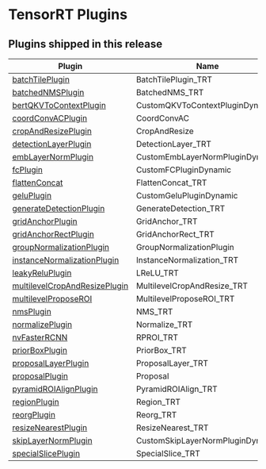 # TensorRT Plugins

## Plugins shipped in this release

| Plugin | Name | Version |
|---|---|---|
| [batchTilePlugin](batchTilePlugin) | BatchTilePlugin_TRT | 1 |
| [batchedNMSPlugin](batchedNMSPlugin) | BatchedNMS_TRT | 1 |
| [bertQKVToContextPlugin](bertQKVToContextPlugin) | CustomQKVToContextPluginDynamic | 1 |
| [coordConvACPlugin](coordConvACPlugin) | CoordConvAC | 1 |
| [cropAndResizePlugin](cropAndResizePlugin) | CropAndResize | 1 |
| [detectionLayerPlugin](detectionLayerPlugin) | DetectionLayer_TRT | 1 |
| [embLayerNormPlugin](embLayerNormPlugin) | CustomEmbLayerNormPluginDynamic | 1 |
| [fcPlugin](fcPlugin) | CustomFCPluginDynamic | 1 |
| [flattenConcat](flattenConcat) | FlattenConcat_TRT | 1 |
| [geluPlugin](geluPlugin) | CustomGeluPluginDynamic | 1 |
| [generateDetectionPlugin](generateDetectionPlugin) | GenerateDetection_TRT | 1 |
| [gridAnchorPlugin](gridAnchorPlugin) | GridAnchor_TRT | 1 |
| [gridAnchorRectPlugin](gridAnchorPlugin) | GridAnchorRect_TRT | 1 |
| [groupNormalizationPlugin](groupNormalizationPlugin) | GroupNormalizationPlugin | 1 |
| [instanceNormalizationPlugin](instanceNormalizationPlugin) | InstanceNormalization_TRT | 1 |
| [leakyReluPlugin](leakyReluPlugin) | LReLU_TRT | 1 |
| [multilevelCropAndResizePlugin](multilevelCropAndResizePlugin) | MultilevelCropAndResize_TRT | 1 |
| [multilevelProposeROI](multilevelProposeROI) | MultilevelProposeROI_TRT | 1 |
| [nmsPlugin](nmsPlugin) | NMS_TRT | 1 |
| [normalizePlugin](normalizePlugin) | Normalize_TRT | 1 |
| [nvFasterRCNN](nvFasterRCNN) | RPROI_TRT | 1 |
| [priorBoxPlugin](priorBoxPlugin) | PriorBox_TRT | 1 |
| [proposalLayerPlugin](proposalLayerPlugin) | ProposalLayer_TRT | 1 |
| [proposalPlugin](proposalPlugin) | Proposal | 1 |
| [pyramidROIAlignPlugin](pyramidROIAlignPlugin) | PyramidROIAlign_TRT | 1 |
| [regionPlugin](regionPlugin) | Region_TRT | 1 |
| [reorgPlugin](reorgPlugin) | Reorg_TRT | 1 |
| [resizeNearestPlugin](resizeNearestPlugin) | ResizeNearest_TRT | 1 |
| [skipLayerNormPlugin](skipLayerNormPlugin) | CustomSkipLayerNormPluginDynamic | 1 |
| [specialSlicePlugin](specialSlicePlugin) | SpecialSlice_TRT | 1 |
